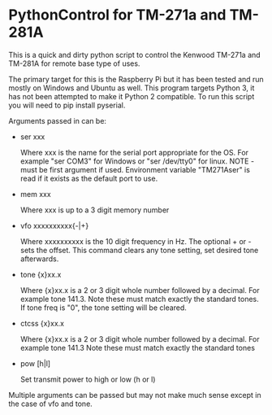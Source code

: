 # PythonControl for TM-271a and TM-281A

This is a quick and dirty python script to control the Kenwood TM-271a and TM-281A for remote base type of uses.

The primary target for this is the Raspberry Pi but it has been tested and run mostly on Windows and Ubuntu as well.
This program targets Python 3, it has not been attempted to make it Python 2 compatible.
To run this script you will need to pip install pyserial.

Arguments passed in can be:

- ser xxx

  Where xxx is the name for the serial port appropriate for the OS.
  For example "ser COM3" for Windows or "ser /dev/tty0" for linux.
  NOTE - must be first argument if used. Environment variable
  "TM271Aser" is read if it exists as the default port to use.
- mem xxx

  Where xxx is up to a 3 digit memory number
- vfo xxxxxxxxxx{-|+}

  Where xxxxxxxxxx is the 10 digit frequency in Hz.
  The optional + or - sets the offset.
  This command clears any tone setting, set desired tone afterwards.
- tone {x}xx.x

  Where {x}xx.x is a 2 or 3 digit whole number followed by a decimal.
  For example tone 141.3.
  Note these must match exactly the standard tones.
  If tone freq is "0", the tone setting will be cleared.
- ctcss {x}xx.x

  Where {x}xx.x is a 2 or 3 digit whole number followed by a decimal.
  For example tone 141.3
  Note these must match exactly the standard tones

- pow [h|l]

  Set transmit power to high or low (h or l)

Multiple arguments can be passed but may not make much sense except in
  the case of vfo and tone.

